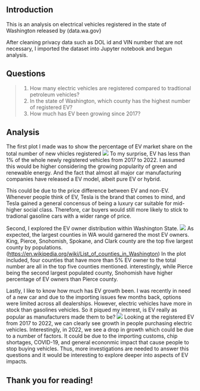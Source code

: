 ## Introduction
This is an analysis on electrical vehicles registered in the state of Washington released by (data.wa.gov}

After cleaning privacy data such as DOL id and VIN number that are not necessary, I imported the dataset into Jupyter notebook and begun analysis.

## Questions
> 1. How many electric vehicles are registered compared to tradtional petroleum vehicles?
> 2. In the state of Washington, which county has the highest number of registered EV?
> 3. How much has EV been growing since 2017?

## Analysis

The first plot I made was to show the percentage of EV market share on the total number of new vhicles registered 
![](https://github.com/Zensius/WA_electricVehicle/blob/main/Image-RegisteredVehicles.png)
To my surprise, EV has less than 1% of the whole newly registered vehicles from 2017 to 2022. I assumed this would be higher considering the growing popularity of green and renewable energy. And the fact that almost all major car manufacturing companies have released a EV model, albeit pure EV or hybrid. 

This could be due to the price difference between EV and non-EV. Whenever people think of EV, Tesla is the brand that comes to mind, and Tesla gained a general concensus of being a luxury car suitable for mid-higher social class. Therefore, car buyers would still more likely to stick to tradional gasoline cars with a wider range of price. 

Second, I explored the EV owner distribution within Washington State.
![](https://github.com/Zensius/WA_electricVehicle/blob/main/Image-CountyDistribution.png)
As expected, the largest counties in WA would garnered the most EV owners.
King, Pierce, Snohomish, Spokane, and Clark county are the top five largest county by populations. (https://en.wikipedia.org/wiki/List_of_counties_in_Washington)
In the plot included, four counties that have more than 5% EV owner to the total number are all in the top five counties mentioned. interestingly, while Pierce being the second largest populated county, Snohomish have higher percentage of EV owners than Pierce county. 

Lastly, I like to know how much has EV growth been. I was recently in need of a new car and due to the importing issues few months back, options were limited across all dealerships. However, electric vehicles have more in stock than gasolines vehicles. So it piqued my interest, is EV really as popular as manufacturers made them to be?
![](https://github.com/Zensius/WA_electricVehicle/blob/main/Image-EVgrowth.png)
Looking at the registered EV from 2017 to 2022, we can clearly see growth in people purchasing electric vehicles. Interestingly, in 2022, we see a drop in growth which could be due to a number of factors. It could be due to the importing customs, chip shortages, COVID-19, and general econonmic impact that cause people to stop buying vehicles. Thus, more investigations are needed to answer this questions and it would be interesting to explore deeper into aspects of EV impacts. 

## Thank you for reading!
